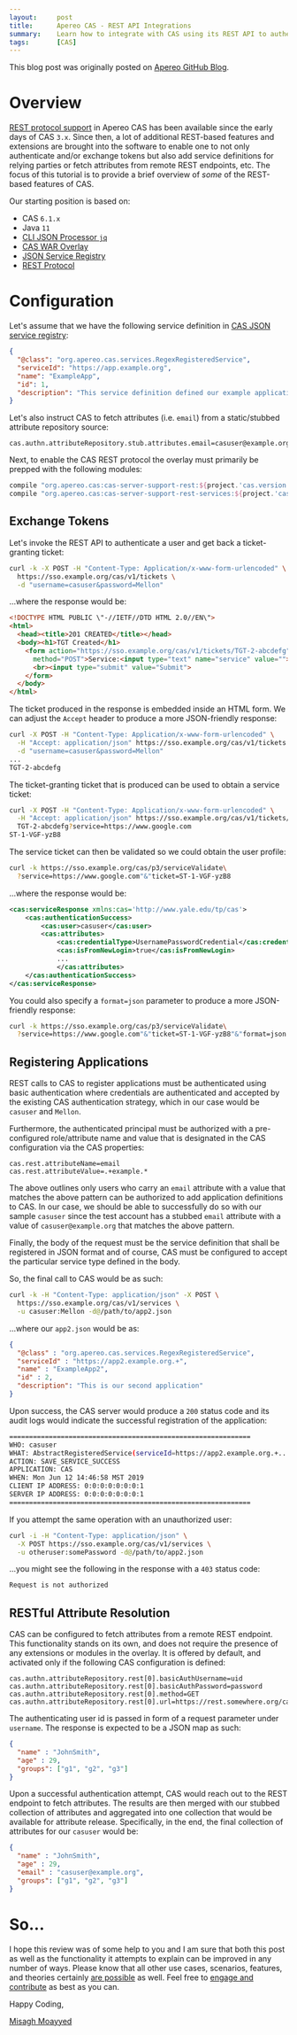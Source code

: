 ```yaml
---
layout:     post
title:      Apereo CAS - REST API Integrations
summary:    Learn how to integrate with CAS using its REST API to authenticate, exchange tickets and get access to user profiles and attributes.
tags:       [CAS]
---
```


<div class="alert alert-success"><i class="far fa-lightbulb"></i> This blog post was originally posted on <a href="https://github.com/apereo/apereo.github.io">Apereo GitHub Blog</a>.</div>

# Overview

[REST protocol support](https://apereo.github.io/cas/development/protocol/REST-Protocol.html) in Apereo CAS has been available since the early days of CAS `3.x`. Since then, a lot of additional REST-based features and extensions are brought into the software to enable one to not only authenticate and/or exchange tokens but also add service definitions for relying parties or fetch attributes from remote REST endpoints, etc. The focus of this tutorial is to provide a brief overview of *some* of the REST-based features of CAS.

<script async src="https://pagead2.googlesyndication.com/pagead/js/adsbygoogle.js"></script>
<ins class="adsbygoogle"
     style="display:block; text-align:center;"
     data-ad-layout="in-article"
     data-ad-format="fluid"
     data-ad-client="ca-pub-8081398210264173"
     data-ad-slot="3789603713"></ins>
<script>
     (adsbygoogle = window.adsbygoogle || []).push({});
</script>

Our starting position is based on:

- CAS `6.1.x`
- Java `11`
- [CLI JSON Processor `jq`](https://stedolan.github.io/jq/)
- [CAS WAR Overlay](https://github.com/apereo/cas-overlay-template)
- [JSON Service Registry](https://apereo.github.io/cas/6.1.x/services/JSON-Service-Management.html)
- [REST Protocol](https://apereo.github.io/cas/development/protocol/REST-Protocol.html)

# Configuration

Let's assume that we have the following service definition in [CAS JSON service registry](https://apereo.github.io/cas/6.1.x/services/JSON-Service-Management.html):

```json
{
  "@class": "org.apereo.cas.services.RegexRegisteredService",
  "serviceId": "https://app.example.org",
  "name": "ExampleApp",
  "id": 1,
  "description": "This service definition defined our example application.",
}
```

Let's also instruct CAS to fetch attributes (i.e. `email`) from a static/stubbed attribute repository source:

```properties
cas.authn.attributeRepository.stub.attributes.email=casuser@example.org
```

Next, to enable the CAS REST protocol the overlay must primarily be prepped with the following modules:

```groovy
compile "org.apereo.cas:cas-server-support-rest:${project.'cas.version'}"
compile "org.apereo.cas:cas-server-support-rest-services:${project.'cas.version'}"
```

## Exchange Tokens

Let's invoke the REST API to authenticate a user and get back a ticket-granting ticket:

```bash
curl -k -X POST -H "Content-Type: Application/x-www-form-urlencoded" \
  https://sso.example.org/cas/v1/tickets \
  -d "username=casuser&password=Mellon"
```

...where the response would be:

```html
<!DOCTYPE HTML PUBLIC \"-//IETF//DTD HTML 2.0//EN\">
<html>
  <head><title>201 CREATED</title></head>
  <body><h1>TGT Created</h1>
    <form action="https://sso.example.org/cas/v1/tickets/TGT-2-abcdefg"
      method="POST">Service:<input type="text" name="service" value="">
      <br><input type="submit" value="Submit">
    </form>
  </body>
</html>
```
The ticket produced in the response is embedded inside an HTML form. We can adjust the `Accept` header to produce a more JSON-friendly response:

```bash
curl -X POST -H "Content-Type: Application/x-www-form-urlencoded" \
  -H "Accept: application/json" https://sso.example.org/cas/v1/tickets \
  -d "username=casuser&password=Mellon"
...
TGT-2-abcdefg
```

<script async src="https://pagead2.googlesyndication.com/pagead/js/adsbygoogle.js"></script>
<ins class="adsbygoogle"
     style="display:block; text-align:center;"
     data-ad-layout="in-article"
     data-ad-format="fluid"
     data-ad-client="ca-pub-8081398210264173"
     data-ad-slot="3789603713"></ins>
<script>
     (adsbygoogle = window.adsbygoogle || []).push({});
</script>

The ticket-granting ticket that is produced can be used to obtain a service ticket:

```bash
curl -X POST -H "Content-Type: Application/x-www-form-urlencoded" \
  -H "Accept: application/json" https://sso.example.org/cas/v1/tickets/ \
  TGT-2-abcdefg?service=https://www.google.com
ST-1-VGF-yzB8
```

The service ticket can then be validated so we could obtain the user profile:

```bash
curl -k https://sso.example.org/cas/p3/serviceValidate\
  ?service=https://www.google.com"&"ticket=ST-1-VGF-yzB8
```

...where the response would be:

```xml
<cas:serviceResponse xmlns:cas='http://www.yale.edu/tp/cas'>
    <cas:authenticationSuccess>
        <cas:user>casuser</cas:user>
        <cas:attributes>
            <cas:credentialType>UsernamePasswordCredential</cas:credentialType>
            <cas:isFromNewLogin>true</cas:isFromNewLogin>
            ...
            </cas:attributes>
    </cas:authenticationSuccess>
</cas:serviceResponse>
```

You could also specify a `format=json` parameter to produce a more JSON-friendly response:

```bash
curl -k https://sso.example.org/cas/p3/serviceValidate\
  ?service=https://www.google.com"&"ticket=ST-1-VGF-yzB8"&"format=json
```

## Registering Applications

REST calls to CAS to register applications must be authenticated using basic authentication where credentials are authenticated and accepted by the existing CAS authentication strategy, which in our case would be `casuser` and `Mellon`.

Furthermore, the authenticated principal must be authorized with a pre-configured role/attribute name and value that is designated in the CAS configuration via the CAS properties:

```properties
cas.rest.attributeName=email
cas.rest.attributeValue=.+example.*
```

The above outlines only users who carry an `email` attribute with a value that matches the above pattern can be authorized to add application definitions to CAS. In our case, we should be able to successfully do so with our sample `casuser` since the test account has a stubbed `email` attribute with a value of `casuser@example.org` that matches the above pattern.

<script async src="https://pagead2.googlesyndication.com/pagead/js/adsbygoogle.js"></script>
<ins class="adsbygoogle"
     style="display:block; text-align:center;"
     data-ad-layout="in-article"
     data-ad-format="fluid"
     data-ad-client="ca-pub-8081398210264173"
     data-ad-slot="3789603713"></ins>
<script>
     (adsbygoogle = window.adsbygoogle || []).push({});
</script>

Finally, the body of the request must be the service definition that shall be registered in JSON format and of course, CAS must be configured to accept the particular service type defined in the body.

So, the final call to CAS would be as such:

```bash
curl -k -H "Content-Type: application/json" -X POST \
  https://sso.example.org/cas/v1/services \
  -u casuser:Mellon -d@/path/to/app2.json
```

...where our `app2.json` would be as:

```json
{
  "@class" : "org.apereo.cas.services.RegexRegisteredService",
  "serviceId" : "https://app2.example.org.+",
  "name" : "ExampleApp2",
  "id" : 2,
  "description": "This is our second application"
}
```

Upon success, the CAS server would produce a `200` status code and its audit logs would indicate the successful registration of the application:

```bash
=============================================================
WHO: casuser
WHAT: AbstractRegisteredService(serviceId=https://app2.example.org.+...
ACTION: SAVE_SERVICE_SUCCESS
APPLICATION: CAS
WHEN: Mon Jun 12 14:46:58 MST 2019
CLIENT IP ADDRESS: 0:0:0:0:0:0:0:1
SERVER IP ADDRESS: 0:0:0:0:0:0:0:1
=============================================================
```

If you attempt the same operation with an unauthorized user:

```bash
curl -i -H "Content-Type: application/json" \
  -X POST https://sso.example.org/cas/v1/services \
  -u otheruser:somePassword -d@/path/to/app2.json
```

...you might see the following in the response with a `403` status code:

```bash
Request is not authorized
```

## RESTful Attribute Resolution

CAS can be configured to fetch attributes from a remote REST endpoint. This functionality stands on its own, and does not require the presence of any extensions or modules in the overlay. It is offered by default, and activated only if the following CAS configuration is defined:

```properties
cas.authn.attributeRepository.rest[0].basicAuthUsername=uid
cas.authn.attributeRepository.rest[0].basicAuthPassword=password
cas.authn.attributeRepository.rest[0].method=GET
cas.authn.attributeRepository.rest[0].url=https://rest.somewhere.org/casattributes
```

The authenticating user id is passed in form of a request parameter under `username`. The response is expected to be a JSON map as such:

```json
{
  "name" : "JohnSmith",
  "age" : 29,
  "groups": ["g1", "g2", "g3"]
}
```

Upon a successful authentication attempt, CAS would reach out to the REST endpoint to fetch attributes. The results are then merged with our stubbed collection of attributes and aggregated into one collection that would be available for attribute release. Specifically, in the end, the final collection of attributes for our `casuser` would be:

```json
{
  "name" : "JohnSmith",
  "age" : 29,
  "email" : "casuser@example.org",
  "groups": ["g1", "g2", "g3"]
}
```

# So...

I hope this review was of some help to you and I am sure that both this post as well as the functionality it attempts to explain can be improved in any number of ways. Please know that all other use cases, scenarios, features, and theories certainly [are possible](https://apereo.github.io/2017/02/18/onthe-theoryof-possibility/) as well. Feel free to [engage and contribute](https://apereo.github.io/cas/developer/Contributor-Guidelines.html) as best as you can.

Happy Coding,

[Misagh Moayyed](https://fawnoos.com)
